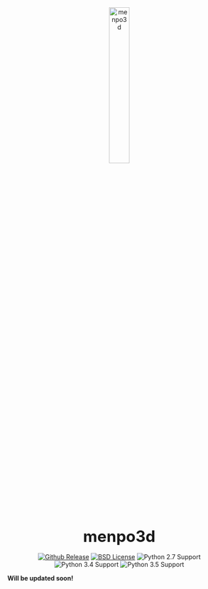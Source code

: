 <center>
  <img src="../../logo/menpo3d_white_medium.png" alt="menpo3d" width="30%"><br/>
  <strong style="font-size: 250%">menpo3d</strong>
  </br>
  </br>
  <a href="http://github.com/menpo/menpo3d"><img src="http://img.shields.io/github/release/menpo/menpo3d.svg" alt="Github Release"/></a>
  <a href="https://github.com/menpo/menpo3d/blob/master/LICENSE.txt"><img src="http://img.shields.io/badge/License-BSD-green.svg" alt="BSD License"/></a>
  <img src="https://img.shields.io/badge/Python-2.7-green.svg" alt="Python 2.7 Support"/>
  <img src="https://img.shields.io/badge/Python-3.4-green.svg" alt="Python 3.4 Support"/>
  <img src="https://img.shields.io/badge/Python-3.5-green.svg" alt="Python 3.5 Support"/>
  </br>
</center>

**Will be updated soon!**
